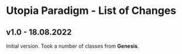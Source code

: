# Utopia Paradigm - List of Changes

## v1.0 - 18.08.2022
Initial version. Took a number of classes from **Genesis**.
